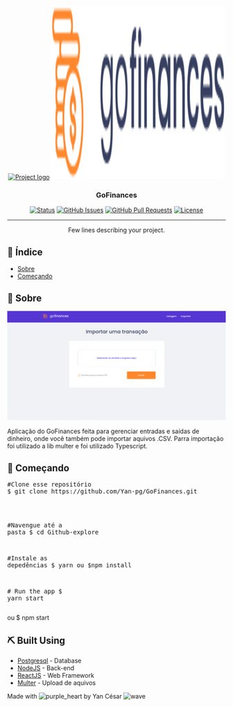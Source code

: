 <p align="center">
  <a href="" rel="noopener">
 <img width=400px height=400px src="blob:https://web.whatsapp.com/e61f273a-dfed-465a-9cf4-26607de896f2" alt="Project logo"></a>
 <img width=400px height=400px src="./src/assets/logo18.svg" alt="Project logo"></a>
</p>

<h3 align="center">GoFinances</h3>

<div align="center">

[![Status](https://img.shields.io/badge/status-active-success.svg)]()
[![GitHub Issues](https://img.shields.io/github/issues/kylelobo/The-Documentation-Compendium.svg)](https://github.com/kylelobo/The-Documentation-Compendium/issues)
[![GitHub Pull Requests](https://img.shields.io/github/issues-pr/kylelobo/The-Documentation-Compendium.svg)](https://github.com/kylelobo/The-Documentation-Compendium/pulls)
[![License](https://img.shields.io/badge/license-MIT-blue.svg)](/LICENSE)

</div>

---

<p align="center"> Few lines describing your project.
    <br>
</p>

## 📝 Índice

- [Sobre](#about)
- [Começando](#getting_started)

## 🧐 Sobre <a name = "about"></a>

 <img src="./src/assets/go.gif" alt="Project logo"></a>

Aplicação do GoFinances feita para gerenciar entradas e saídas de dinheiro, onde você também pode importar aquivos .CSV.
Parra importação foi utilizado a lib multer e foi utilizado Typescript.

## 🏁 Começando <a name = "getting_started"></a>

<div class="highlight highlight-source-shell"><pre><span class="pl-c"><span class="pl-c">#</span>Clone esse repositório</span>
$ git clone https://github.com/Yan-pg/GoFinances.git
<br>

<span class="pl-c"><span class="pl-c">#</span>Navengue até a pasta</span>
$ <span class="pl-c1">cd</span> Github-explore

<span class="pl-c"><span class="pl-c">#</span>Instale as depedências</span>
$ yarn
ou
$npm install

<span class="pl-c"><span class="pl-c">#</span> Run the app</span>
$ yarn start</pre></div>
ou
$ npm start</pre></div>
## ⛏️ Built Using <a name = "built_using"></a>

- [Postgresql](https://www.postgresql.org/) - Database
- [NodeJS](https://nodejs.org/en/) - Back-end
- [ReactJS](https://pt-br.reactjs.org/) - Web Framework
- [Multer](https://pt-br.reactjs.org/) - Upload de aquivos



<p>Made with <g-emoji class="g-emoji" alias="purple_heart" fallback-src="https://github.githubassets.com/images/icons/emoji/unicode/1f49c.png"><img class="emoji" alt="purple_heart" height="20" width="20" src="https://github.githubassets.com/images/icons/emoji/unicode/1f49c.png"></g-emoji> by Yan César <g-emoji class="g-emoji" alias="wave" fallback-src="https://github.githubassets.com/images/icons/emoji/unicode/1f44b.png"><img class="emoji" alt="wave" height="20" width="20" src="https://github.githubassets.com/images/icons/emoji/unicode/1f44b.png"></g-emoji>
